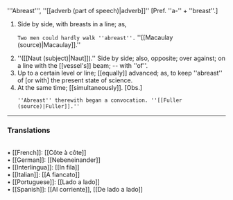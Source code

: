 '''Abreast''', ''[[adverb (part of speech)|adverb]]'' [Pref. ''a-'' + ''breast''.]

<ol>
<li>Side by side, with breasts in a line; as,

<code>Two men could hardly walk ''abreast''.</code> ''[[Macaulay (source)|Macaulay]].''

<li> ''([[Naut (subject)|Naut]]).'' Side by side; also, opposite; over against; on a line with the [[vessel's]] beam; -- with ''of''.

<li> Up to a certain level or line; [[equally]] advanced; as, to keep ''abreast'' of [or with] the present state of science.

<li> At the same time; [[simultaneously]]. [Obs.]

<code>''Abreast'' therewith began a convocation. ''[[Fuller (source)|Fuller]].''</code>
</ol>

<HR> <P> <H3>Translations</H3>
<BR>• [[French]]: [[Côte à côte]]
<BR>• [[German]]: [[Nebeneinander]]
<BR>• [[Interlingua]]: [[In fila]]
<BR>• [[Italian]]: [[A fiancato]]
<BR>• [[Portuguese]]: [[Lado a lado]]
<BR>• [[Spanish]]: [[Al corriente]], [[De lado a lado]]
<BR>